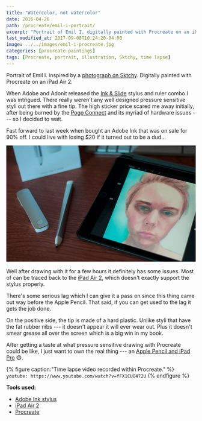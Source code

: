 ```yaml
---
title: "Watercolor, not watercolor"
date: 2016-04-26
path: /procreate/emil-i-portrait/
excerpt: "Portrait of Emil I. digitally painted with Procreate on an iPad."
last_modified_at: 2017-09-08T10:24:20-04:00
image: ../../images/emil-i-procreate.jpg
categories: [procreate-paintings]
tags: [Procreate, portrait, illustration, Sktchy, time lapse]
---
```


Portrait of Emil I. inspired by a [photograph on Sktchy](https://sktchy.com/TXmmCc). Digitally painted with Procreate on an iPad Air 2.

When Adobe and Adonit released the [Ink & Slide](https://www.amazon.com/Adobe-Creative-Connected-Precision-Stylus/dp/B00LNECVN6/ref=as_li_ss_tl?ie=UTF8&linkCode=ll1&tag=mademist-20&linkId=643de6452764ad91cc2a8a8077f11204) stylus and ruler combo I was intrigued. There really weren't any well designed pressure sensitive styli out there with a fine tip. The high sticker price scared me away initially, after being burned by the [Pogo Connect](/mastering-paper/pogo-connect-smart-pen/) and its myriad of hardware issues --- so I decided to wait.

Fast forward to last week when bought an Adobe Ink that was on sale for 90% off. I could live with losing $20 if it turned out to be a dud...

![Work in progress with the Adonit Ink stylus](../../images/emil-i-procreate-adonit-ink-900.jpg)

Well after drawing with it for a few hours it definitely has some issues. Most of can be traced back to the [iPad Air 2](http://www.adonit.net/blog/archives/2015/05/07/ipad-air-2-performance/), which doesn't exactly support the stylus properly.

There's some serious lag which I can give it a pass on since this thing came out way before the Apple Pencil. That said, if you can get used to the lag it gets the job done.

On the positive side, the tip is made of a hard plastic. Unlike styli that have the fat rubber nibs --- it doesn't appear it will ever wear out. Plus it doesn't smear grease all over the screen which is a big win in my book.

After getting a taste at what pressure sensitive drawing with Procreate could be like, I just want to own the real thing --- an [Apple Pencil and iPad Pro](/articles/ipad-pro/) :smile:.

{% figure caption:"Time lapse video recorded within Procreate." %}
`youtube: https://www.youtube.com/watch?v=fFX1CUO472U`
{% endfigure %}

**Tools used:**

- [Adobe Ink stylus](https://www.amazon.com/Adobe-Creative-Connected-Precision-Stylus/dp/B00LNECVN6/ref=as_li_ss_tl?ie=UTF8&qid=1461688574&sr=8-1&keywords=adobe+ink&linkCode=ll1&tag=mademist-20&linkId=85c30649adf50e2ff0b9c753f6dfe2c9)
- [iPad Air 2](https://en.wikipedia.org/wiki/IPad_Air_2)
- [Procreate](https://procreate.art/)
